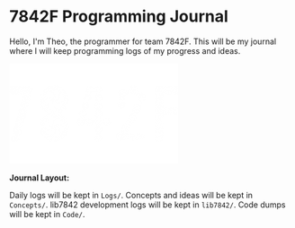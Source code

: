 # 7842F Programming Journal

Hello, I'm Theo, the programmer for team 7842F. This will be my journal where I will keep programming logs of my progress and ideas.

<img src="./.media/7842FLogo-632x356-600x356.png" alt="7842FLogo-632x356-600x356" style="zoom: 50%;" />

**Journal Layout:**

Daily logs will be kept in `Logs/`.
Concepts and ideas will be kept in `Concepts/`.
lib7842 development logs will be kept in `lib7842/`.
Code dumps will be kept in `Code/`.



